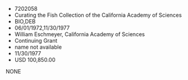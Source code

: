 * 7202058
* Curating the Fish Collection of the California Academy of   Sciences
* BIO,DEB
* 06/01/1972,11/30/1977
* William Eschmeyer, California Academy of Sciences
* Continuing Grant
*   name not available
* 11/30/1977
* USD 100,850.00

NONE